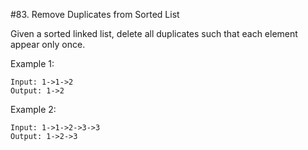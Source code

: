 #83. Remove Duplicates from Sorted List

Given a sorted linked list, delete all duplicates such that each element appear only once.

Example 1:
```
Input: 1->1->2
Output: 1->2
```
Example 2:

```
Input: 1->1->2->3->3
Output: 1->2->3
```
